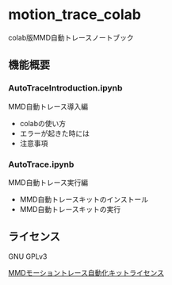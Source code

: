# motion_trace_colab

colab版MMD自動トレースノートブック

## 機能概要

### AutoTraceIntroduction.ipynb

MMD自動トレース導入編

 - colabの使い方
 - エラーが起きた時には
 - 注意事項
 
### AutoTrace.ipynb

MMD自動トレース実行編

- MMD自動トレースキットのインストール
- MMD自動トレースキットの実行

## ライセンス
GNU GPLv3

[MMDモーショントレース自動化キットライセンス](https://ch.nicovideo.jp/miu200521358/blomaga/ar1686913)
